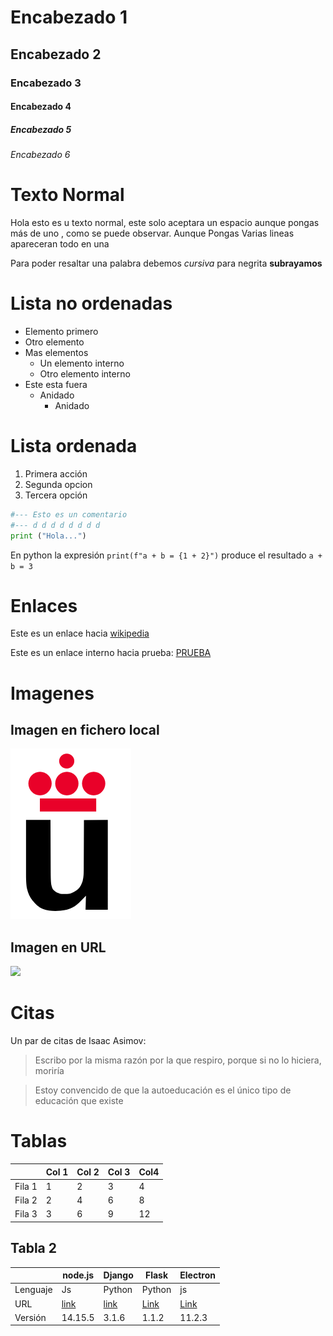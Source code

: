 # Encabezado 1

## Encabezado 2

### Encabezado 3

#### Encabezado 4

##### Encabezado 5

###### Encabezado 6

# Texto Normal
Hola esto es u texto normal, este solo aceptara un espacio aunque pongas más de uno      , como se puede observar.
Aunque
Pongas
Varias 
lineas apareceran todo en una

Para poder resaltar una palabra debemos *cursiva*
para negrita **subrayamos**
# Lista no ordenadas
* Elemento primero
* Otro elemento
* Mas elementos
    * Un elemento interno
    * Otro elemento interno
* Este esta fuera
    * Anidado
        * Anidado

# Lista ordenada
1. Primera acción
2. Segunda opcion
3. Tercera opción
 ```python
 #--- Esto es un comentario 
 #--- d d d d d d d d 
 print ("Hola...")
```
En python la expresión `print(f"a + b = {1 + 2}")` produce el resultado `a + b = 3`

# Enlaces
Este es un enlace hacia [wikipedia](http://wikipedia.com)

Este es un enlace interno hacia prueba: [PRUEBA](prueba.txt)

# Imagenes
## Imagen en fichero local
![](Logo-urjc.png)

## Imagen en URL
![](https://upload.wikimedia.org/wikipedia/commons/2/2f/CC_BY-SA_3.0.png)

# Citas
Un par de citas de Isaac Asimov:

> Escribo por la misma razón por la que respiro, porque si no lo hiciera, moriría

> Estoy convencido de que la autoeducación es el único tipo de educación que existe

# Tablas

|         | Col 1 | Col 2| Col 3| Col4 |
|---------|-------|------|------|------|
|  Fila 1 |   1   |   2  |   3  |  4   |
|  Fila 2 |   2   |   4  |   6  |  8   |
|  Fila 3 |   3   |   6  |   9  |  12  |

## Tabla 2
|          |  node.js  | Django | Flask | Electron |
|----------|-----------|--------|-------|----------|
| Lenguaje | Js        | Python | Python| js       |
| URL      | [link](https://nodejs.org/es/) | [link](https://www.djangoproject.com/)  | [Link](https://flask.palletsprojects.com/en/1.1.x/) | [Link](https://www.electronjs.org/) |
| Versión  |  14.15.5  | 3.1.6  | 1.1.2 | 11.2.3 |
